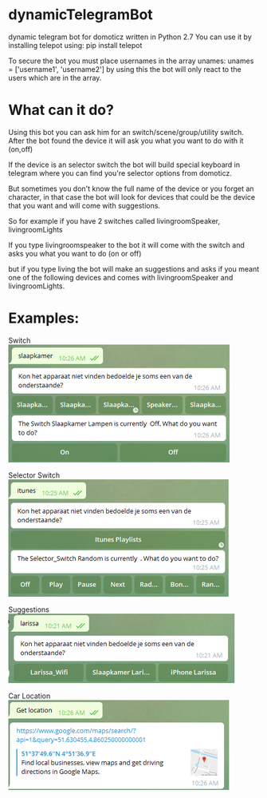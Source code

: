 # dynamicTelegramBot
dynamic telegram bot for domoticz written in Python 2.7
You can use it by installing telepot using: pip install telepot

To secure the bot you must place usernames in the array unames:
unames = ['username1', 'username2'] 
by using this the bot will only react to the users which are in the array.

# What can it do?
Using this bot you can ask him for an switch/scene/group/utility switch. 
After the bot found the device it will ask you what you want to do with it (on,off)

If the device is an selector switch the bot will build special keyboard in telegram where you can find you're selector options from domoticz. 

But sometimes you don't know the full name of the device or you forget an character, in that case the bot will look for devices that could be the device that you want and will come with suggestions. 

So for example if you have 2 switches called livingroomSpeaker, livingroomLights

If you type livingroomspeaker to the bot it will come with the switch and asks you what you want to do (on or off)

but if you type living the bot will make an suggestions and asks if you meant one of the following devices and comes with livingroomSpeaker and livingroomLights. 

# Examples:<br>
Switch<br>
![alt text](https://github.com/squandor/dynamicTelegramBot/blob/master/examples/example_switch.png?raw=true)

Selector Switch<br>
![alt text](https://github.com/squandor/dynamicTelegramBot/blob/master/examples/selector_switch.png?raw=true)

Suggestions<br>
![alt text](https://github.com/squandor/dynamicTelegramBot/blob/master/examples/suggestions.png?raw=true)

Car Location<br>
![alt text](https://github.com/squandor/dynamicTelegramBot/blob/master/examples/car_getLocation.png?raw=true)
